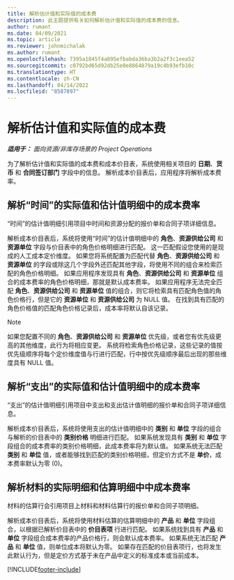 ```yaml
---
title: 解析估计值和实际值的成本费
description: 此主题提供有关如何解析估计值和实际值的成本费的信息。
author: rumant
ms.date: 04/09/2021
ms.topic: article
ms.reviewer: johnmichalak
ms.author: rumant
ms.openlocfilehash: 7395a1845f4a895efbabda36ba3b2a2f3c1eea52
ms.sourcegitcommit: c0792bd65d92db25e0e8864879a19c4b93efb10c
ms.translationtype: HT
ms.contentlocale: zh-CN
ms.lasthandoff: 04/14/2022
ms.locfileid: "8587897"
---
```

# <a name="resolving-cost-prices-for-estimates-and-actuals"></a>解析估计值和实际值的成本费

_**适用于：** 面向资源/非库存场景的 Project Operations_

为了解析估计值和实际值的成本费和成本价目表，系统使用相关项目的 **日期**、**货币** 和 **合同签订部门** 字段中的信息。 解析成本价目表后，应用程序将解析成本费率。

## <a name="resolving-cost-rates-on-actual-and-estimate-lines-for-time"></a>解析“时间”的实际值和估计值明细中的成本费率

“时间”的估计值明细引用项目中时间和资源分配的报价单和合同子项详细信息。

解析成本价目表后，系统将使用“时间”的估计值明细中的 **角色**、**资源供给公司** 和 **资源单位** 字段与价目表中的角色价格明细进行匹配。 这一匹配假设您使用的是现成的人工成本定价维度。 如果您将系统配置为匹配代替 **角色**、**资源供给公司** 和 **资源单位** 的字段或除这几个字段外还匹配其他字段，将使用不同的组合来检索匹配的角色价格明细。 如果应用程序发现具有 **角色**、**资源供给公司** 和 **资源单位** 组合的成本费率的角色价格明细，那就是默认成本费率。 如果应用程序无法完全匹配 **角色**、**资源供给公司** 和 **资源单位** 值的组合，则它将检索具有匹配角色值的角色价格行，但是它的 **资源单位** 和 **资源供给公司** 为 NULL 值。 在找到具有匹配的角色价格值的匹配角色价格记录后，成本率将默认自该记录。 

> [!NOTE]
> 如果您配置不同的 **角色**、**资源供给公司** 和 **资源单位** 优先级，或者您有优先级更高的其他维度，此行为将相应变更。 系统将检索角色价格记录，这些记录的值按优先级顺序将每个定价维度值与行进行匹配，行中按优先级顺序最后出现的那些维度具有 NULL 值。

## <a name="resolving-cost-rates-on-actual-and-estimate-lines-for-expense"></a>解析“支出”的实际值和估计值明细中的成本费率

“支出”的估计值明细引用项目中支出和支出估计值明细的报价单和合同子项详细信息。

解析成本价目表后，系统将使用支出的估计值明细中的 **类别** 和 **单位** 字段的组合与解析的价目表中的 **类别价格** 明细进行匹配。 如果系统发现具有 **类别** 和 **单位** 字段组合的成本费率的类别价格明细，此成本费率将为默认值。 如果系统无法匹配 **类别** 和 **单位** 值，或者能够找到匹配的类别价格明细，但定价方式不是 **单价**，成本费率默认为零 (0)。

## <a name="resolving-cost-rates-on-actual-and-estimate-lines-for-material"></a>解析材料的实际明细和估算明细中中成本费率

材料的估算行会引用项目上材料和材料估算行的报价单和合同子项明细。

解析成本价目表后，系统将使用材料估算的估算明细中的 **产品** 和 **单位** 字段组合，以根据已解析价目表中的 **价目表项** 行进行匹配。 如果系统找到具有 **产品** 和 **单位** 字段组合成本费率的产品价格行，则会默认成本费率。 如果系统无法匹配 **产品** 和 **单位** 值，则单位成本将默认为零。 如果存在匹配的价目表项行，也将发生此默认行为，但是定价方式基于未在产品中定义的标准成本或当前成本。

[!INCLUDE[footer-include](../includes/footer-banner.md)]

